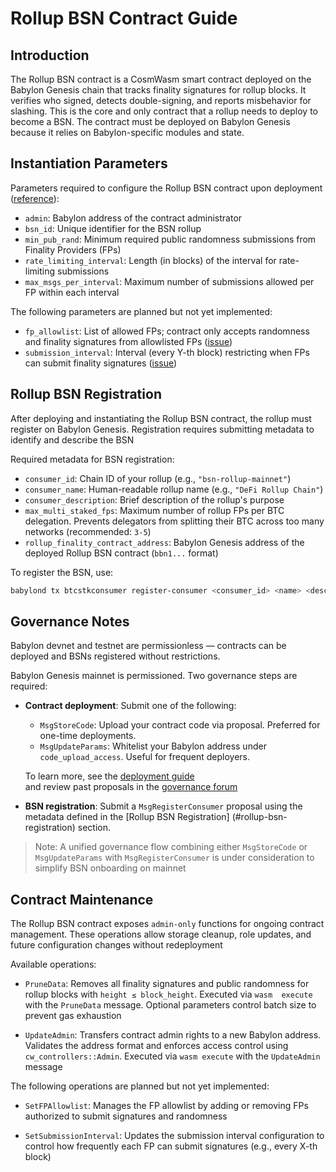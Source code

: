 # Rollup BSN Contract Guide

## Introduction

The Rollup BSN contract is a CosmWasm smart contract deployed on the Babylon Genesis
chain that tracks finality signatures for rollup blocks. It verifies who signed,
detects double-signing, and reports misbehavior for slashing. This is the core and only
contract that a rollup needs to deploy to become a BSN. The contract must be deployed
on Babylon Genesis because it relies on Babylon-specific modules and state.


## Instantiation Parameters

Parameters required to configure the Rollup BSN contract upon deployment ([reference](../contracts/finality/src/msg.rs#L12-L19)):

- `admin`: Babylon address of the contract administrator
- `bsn_id`: Unique identifier for the BSN rollup
- `min_pub_rand`: Minimum required public randomness submissions from Finality Providers (FPs)
- `rate_limiting_interval`: Length (in blocks) of the interval for rate-limiting submissions
- `max_msgs_per_interval`: Maximum number of submissions allowed per FP within each interval

The following parameters are planned but not yet implemented:
- `fp_allowlist`: List of allowed FPs; contract only accepts randomness and finality signatures from allowlisted FPs ([issue](https://github.com/babylonlabs-io/rollup-bsn-contracts/issues/72))
- `submission_interval`: Interval (every Y-th block) restricting when FPs can submit finality signatures ([issue](https://github.com/babylonlabs-io/rollup-bsn-contracts/issues/78))

## Rollup BSN Registration
After deploying and instantiating the Rollup BSN contract, the
rollup must register on Babylon Genesis. Registration requires 
submitting metadata to identify and describe the BSN

Required metadata for BSN registration:
- `consumer_id`: Chain ID of your rollup (e.g., `"bsn-rollup-mainnet"`)
- `consumer_name`: Human-readable rollup name (e.g., `"DeFi Rollup Chain"`)
- `consumer_description`: Brief description of the rollup's purpose
- `max_multi_staked_fps`: Maximum number of rollup FPs per BTC delegation. Prevents delegators from splitting their BTC across too many networks (recommended: `3-5`)
- `rollup_finality_contract_address`: Babylon Genesis address of the deployed Rollup BSN contract (`bbn1...` format)

To register the BSN, use:
```bash
babylond tx btcstkconsumer register-consumer <consumer_id> <name> <description> <max_multi_staked_fps> <rollup_finality_contract_address> [flags]
```

## Governance Notes
Babylon devnet and testnet are permissionless — contracts can be deployed and BSNs registered without restrictions.

Babylon Genesis mainnet is permissioned. Two governance steps are
required:

- **Contract deployment**:  Submit one of the following:
   - `MsgStoreCode`: Upload your contract code via proposal. Preferred for one-time deployments.
  - `MsgUpdateParams`: Whitelist your Babylon address under ` code_upload_access`. Useful for frequent deployers.

  To learn more, see the [deployment guide](https://docs.babylonlabs.io/guides/governance/submit_proposals/smart_contract_deployment/)  
  and review past proposals in the [governance forum](https://forum.babylon.foundation/c/gov-proposals/smart-contract-proposals/15)

- **BSN registration**:  Submit a `MsgRegisterConsumer` proposal 
using the metadata defined in the [Rollup BSN Registration]
(#rollup-bsn-registration) section.
 
 > Note: A unified governance flow combining either `MsgStoreCode`
or `MsgUpdateParams` with `MsgRegisterConsumer` is under 
consideration to simplify BSN onboarding on mainnet

## Contract Maintenance

The Rollup BSN contract exposes `admin-only` functions for ongoing
contract management. These operations allow storage cleanup, role 
updates, and future configuration changes without redeployment

Available operations:
- `PruneData`: Removes all finality signatures and public randomness for rollup blocks with `height ≤ block_height`. Executed via `wasm 
execute` with the `PruneData` message. Optional parameters control 
batch size to prevent gas exhaustion

- `UpdateAdmin`: Transfers contract admin rights to a new Babylon address. Validates the address format and enforces access control using `cw_controllers::Admin`. Executed via `wasm execute` with the `UpdateAdmin` message

The following operations are planned but not yet implemented:

- `SetFPAllowlist`: Manages the FP allowlist by adding or removing FPs authorized to submit signatures and randomness

- `SetSubmissionInterval`: Updates the submission interval configuration to control how frequently each FP can submit signatures (e.g., every X-th block)



